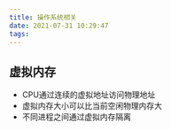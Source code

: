 ```yaml
---
title: 操作系统相关
date: 2021-07-31 10:29:47
tags:
---
```

## 虚拟内存
- CPU通过连续的虚拟地址访问物理地址
- 虚拟内存大小可以比当前空闲物理内存大
- 不同进程之间通过虚拟内存隔离
